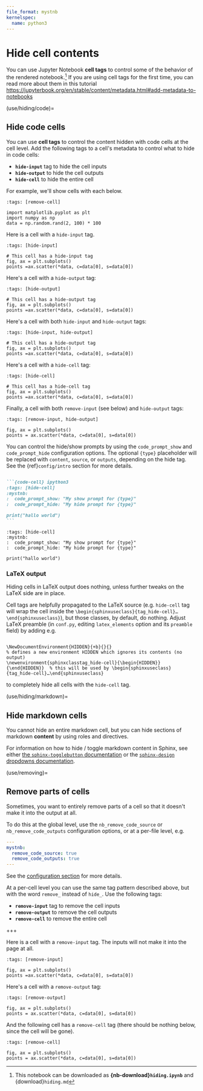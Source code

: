 ```yaml
---
file_format: mystnb
kernelspec:
  name: python3
---
```


# Hide cell contents

You can use Jupyter Notebook **cell tags** to control some of the behavior of
the rendered notebook.[^download]
If you are using cell tags for the first time, you can read more about them in this tutorial <https://jupyterbook.org/en/stable/content/metadata.html#add-metadata-to-notebooks>

[^download]: This notebook can be downloaded as
            **{nb-download}`hiding.ipynb`** and {download}`hiding.md`

(use/hiding/code)=

## Hide code cells

You can use **cell tags** to control the content hidden with code cells at the cell level.
Add the following tags to a cell's metadata to control
what to hide in code cells:

* **`hide-input`** tag to hide the cell inputs
* **`hide-output`** to hide the cell outputs
* **`hide-cell`** to hide the entire cell

For example, we'll show cells with each below.

```{code-cell} ipython3
:tags: [remove-cell]

import matplotlib.pyplot as plt
import numpy as np
data = np.random.rand(2, 100) * 100
```

Here is a cell with a `hide-input` tag.

```{code-cell} ipython3
:tags: [hide-input]

# This cell has a hide-input tag
fig, ax = plt.subplots()
points =ax.scatter(*data, c=data[0], s=data[0])
```

Here's a cell with a `hide-output` tag:

```{code-cell} ipython3
:tags: [hide-output]

# This cell has a hide-output tag
fig, ax = plt.subplots()
points =ax.scatter(*data, c=data[0], s=data[0])
```

Here's a cell with both `hide-input` and `hide-output` tags:

```{code-cell} ipython3
:tags: [hide-input, hide-output]

# This cell has a hide-output tag
fig, ax = plt.subplots()
points =ax.scatter(*data, c=data[0], s=data[0])
```

Here's a cell with a `hide-cell` tag:

```{code-cell} ipython3
:tags: [hide-cell]

# This cell has a hide-cell tag
fig, ax = plt.subplots()
points =ax.scatter(*data, c=data[0], s=data[0])
```

Finally, a cell with both `remove-input` (see below) and `hide-output` tags:

```{code-cell} ipython3
:tags: [remove-input, hide-output]

fig, ax = plt.subplots()
points = ax.scatter(*data, c=data[0], s=data[0])
```

You can control the hide/show prompts by using the `code_prompt_show` and `code_prompt_hide` configuration options.
The optional `{type}` placeholder will be replaced with `content`, `source`, or `outputs`, depending on the hide tag.
See the {ref}`config/intro` section for more details.

````markdown

```{code-cell} ipython3
:tags: [hide-cell]
:mystnb:
:  code_prompt_show: "My show prompt for {type}"
:  code_prompt_hide: "My hide prompt for {type}"

print("hallo world")
```
````

```{code-cell} ipython3
:tags: [hide-cell]
:mystnb:
:  code_prompt_show: "My show prompt for {type}"
:  code_prompt_hide: "My hide prompt for {type}"

print("hallo world")
```

### LaTeX output

Hiding cells in LaTeX output does nothing, unless further tweaks on the LaTeX side are in place.

Cell tags are helpfully propagated to the LaTeX source (e.g. `hide-cell` tag will wrap the cell inside the `\begin{sphinxuseclass}{tag_hide-cell}…\end{sphinxuseclass}`), but those classes, by default, do nothing. Adjust LaTeX preamble (in `conf.py`, editing `latex_elements` option and its `preamble` field) by adding e.g.

```{code-cell} latex

\NewDocumentEnvironment{HIDDEN}{+b}{}{}                                  % defines a new environment HIDDEN which ignores its contents (no output)
\newenvironment{sphinxclasstag_hide-cell}{\begin{HIDDEN}}{\end{HIDDEN}}  % this will be used by \begin{sphinxuseclass}{tag_hide-cell}…\end{sphinxuseclass}
```

to completely hide all cells with the `hide-cell` tag.


(use/hiding/markdown)=

## Hide markdown cells

You cannot hide an entire markdown cell, but you can hide sections of markdown **content** by using roles and directives.

For information on how to hide / toggle markdown content in Sphinx, see either [the `sphinx-togglebutton` documentation](https://sphinx-togglebutton.readthedocs.io/en/latest/) or the [`sphinx-design` dropdowns documentation](https://sphinx-design.readthedocs.io/en/latest/dropdowns.html).

(use/removing)=

## Remove parts of cells

Sometimes, you want to entirely remove parts of a cell so that it doesn't make it into the output at all.

To do this at the global level, use the `nb_remove_code_source` or `nb_remove_code_outputs` configuration options, or at a per-file level, e.g.

```yaml
---
mystnb:
  remove_code_source: true
  remove_code_outputs: true
---
```

See the [configuration section](config/intro) for more details.

At a per-cell level you can use the same tag pattern described above,
but with the word `remove_` instead of `hide_`. Use the following tags:

* **`remove-input`** tag to remove the cell inputs
* **`remove-output`** to remove the cell outputs
* **`remove-cell`** to remove the entire cell

+++

Here is a cell with a `remove-input` tag. The inputs will not make it into
the page at all.

```{code-cell} ipython3
:tags: [remove-input]

fig, ax = plt.subplots()
points =ax.scatter(*data, c=data[0], s=data[0])
```

Here's a cell with a `remove-output` tag:

```{code-cell} ipython3
:tags: [remove-output]

fig, ax = plt.subplots()
points = ax.scatter(*data, c=data[0], s=data[0])
```

And the following cell has a `remove-cell` tag (there should be nothing
below, since the cell will be gone).

```{code-cell} ipython3
:tags: [remove-cell]

fig, ax = plt.subplots()
points = ax.scatter(*data, c=data[0], s=data[0])
```
